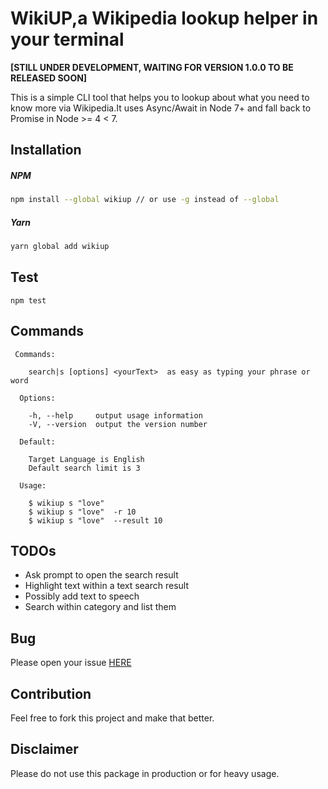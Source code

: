 # WikiUP,a Wikipedia lookup helper in your terminal

**[STILL UNDER DEVELOPMENT, WAITING FOR VERSION 1.0.0 TO BE RELEASED SOON]**

This is a simple CLI tool that helps you to lookup about what you need to know more via Wikipedia.It uses
Async/Await in Node 7+ and fall back to Promise in Node >= 4 < 7.

## Installation

##### NPM 
````bash
npm install --global wikiup // or use -g instead of --global
````
##### Yarn 
````bash
yarn global add wikiup 
````
## Test

````
npm test
````

## Commands
````
 Commands:

    search|s [options] <yourText>  as easy as typing your phrase or word

  Options:

    -h, --help     output usage information
    -V, --version  output the version number

  Default:

    Target Language is English
    Default search limit is 3

  Usage:

    $ wikiup s "love" 
    $ wikiup s "love"  -r 10
    $ wikiup s "love"  --result 10

````
## TODOs
* Ask prompt to open the search result
* Highlight text within a text search result
* Possibly add text to speech
* Search within category and list them 

## Bug

Please open your issue [HERE](https://github.com/mhadaily/wikiup/issues)

## Contribution

Feel free to fork this project and make that better.

## Disclaimer 

Please do not use this package in production or for heavy usage.
